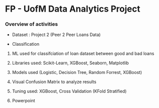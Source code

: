 # FP - UofM Data Analytics Project

### Overview of  activities
* Dataset : Project 2 (Peer 2 Peer Loans Data)

* Classification

1.  ML used for classifciation of loan dataset between good and bad loans

2.  Libraries used: Scikit-Learn, XGBoost, Seaborn, Matplotlib

3.  Models used (Logistic, Decision Tree, Random Forrest, XGBoost)

4.  Visual Confusion Matrix to analyze results

5.  Tuning used: XGBoost, Cross Validation (KFold Stratified)

6.  Powerpoint

